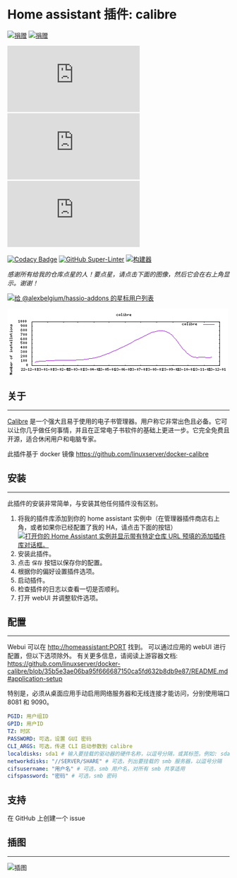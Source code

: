 # Home assistant 插件: calibre

[![捐赠][donation-badge]](https://www.buymeacoffee.com/alexbelgium)
[![捐赠][paypal-badge]](https://www.paypal.com/donate/?hosted_button_id=DZFULJZTP3UQA)

![版本](https://img.shields.io/badge/dynamic/json?label=版本&query=%24.version&url=https%3A%2F%2Fraw.githubusercontent.com%2Falexbelgium%2Fhassio-addons%2Fmaster%2Fcalibre%2Fconfig.json)
![入口](https://img.shields.io/badge/dynamic/json?label=入口&query=%24.ingress&url=https%3A%2F%2Fraw.githubusercontent.com%2Falexbelgium%2Fhassio-addons%2Fmaster%2Fcalibre%2Fconfig.json)
![架构](https://img.shields.io/badge/dynamic/json?color=success&label=架构&query=%24.arch&url=https%3A%2F%2Fraw.githubusercontent.com%2Falexbelgium%2Fhassio-addons%2Fmaster%2Fcalibre%2Fconfig.json)

[![Codacy Badge](https://app.codacy.com/project/badge/Grade/9c6cf10bdbba45ecb202d7f579b5be0e)](https://www.codacy.com/gh/alexbelgium/hassio-addons/dashboard?utm_source=github.com&utm_medium=referral&utm_content=alexbelgium/hassio-addons&utm_campaign=Badge_Grade)
[![GitHub Super-Linter](https://img.shields.io/github/actions/workflow/status/alexbelgium/hassio-addons/weekly-supelinter.yaml?label=检查%20代码%20库)](https://github.com/alexbelgium/hassio-addons/actions/workflows/weekly-supelinter.yaml)
[![构建器](https://img.shields.io/github/actions/workflow/status/alexbelgium/hassio-addons/onpush_builder.yaml?label=构建器)](https://github.com/alexbelgium/hassio-addons/actions/workflows/onpush_builder.yaml)

[donation-badge]: https://img.shields.io/badge/请%20给我%20买杯%20咖啡%20(无%20paypal)-%23d32f2f?logo=buy-me-a-coffee&style=flat&logoColor=white
[paypal-badge]: https://img.shields.io/badge/请%20给我%20买杯%20咖啡%20使用%20Paypal-0070BA?logo=paypal&style=flat&logoColor=white

_感谢所有给我的仓库点星的人！要点星，请点击下面的图像，然后它会在右上角显示。谢谢！_

[![给 @alexbelgium/hassio-addons 的星标用户列表](https://raw.githubusercontent.com/alexbelgium/hassio-addons/master/.github/stars2.svg)](https://github.com/alexbelgium/hassio-addons/stargazers)

![下载演变](https://raw.githubusercontent.com/alexbelgium/hassio-addons/master/calibre/stats.png)

## 关于

---

[Calibre](https://calibre-ebook.com/) 是一个强大且易于使用的电子书管理器。用户称它非常出色且必备。它可以让你几乎做任何事情，并且在正常电子书软件的基础上更进一步。它完全免费且开源，适合休闲用户和电脑专家。

此插件基于 docker 镜像 https://github.com/linuxserver/docker-calibre

## 安装

---

此插件的安装非常简单，与安装其他任何插件没有区别。

1. 将我的插件库添加到你的 home assistant 实例中（在管理器插件商店右上角，或者如果你已经配置了我的 HA，请点击下面的按钮）
   [![打开你的 Home Assistant 实例并显示带有特定仓库 URL 预填的添加插件库对话框。](https://my.home-assistant.io/badges/supervisor_add_addon_repository.svg)](https://my.home-assistant.io/redirect/supervisor_add_addon_repository/?repository_url=https%3A%2F%2Fgithub.com%2Falexbelgium%2Fhassio-addons)
2. 安装此插件。
3. 点击 `保存` 按钮以保存你的配置。
4. 根据你的偏好设置插件选项。
5. 启动插件。
6. 检查插件的日志以查看一切是否顺利。
7. 打开 webUI 并调整软件选项。

## 配置

---

Webui 可以在 <http://homeassistant:PORT> 找到。
可以通过应用的 webUI 进行配置，但以下选项除外。
有关更多信息，请阅读上游容器文档: https://github.com/linuxserver/docker-calibre/blob/35b5e3ae06ba95f666687150ca5fd632b8db9e87/README.md#application-setup

特别是，必须从桌面应用手动启用网络服务器和无线连接才能访问，分别使用端口 8081 和 9090。

```yaml
PGID: 用户组ID
GPID: 用户ID
TZ: 时区
PASSWORD: 可选，设置 GUI 密码
CLI_ARGS: 可选，传递 CLI 启动参数到 calibre
localdisks: sda1 # 输入要挂载的驱动器的硬件名称，以逗号分隔，或其标签。例如: sda1, sdb1, MYNAS...
networkdisks: "//SERVER/SHARE" # 可选，列出要挂载的 smb 服务器，以逗号分隔
cifsusername: "用户名" # 可选，smb 用户名，对所有 smb 共享适用
cifspassword: "密码" # 可选，smb 密码
```

## 支持

在 GitHub 上创建一个 issue

## 插图

---

![插图](https://calibre.com/img/slider/artistdetails.png)

[仓库]: https://github.com/alexbelgium/hassio-addons